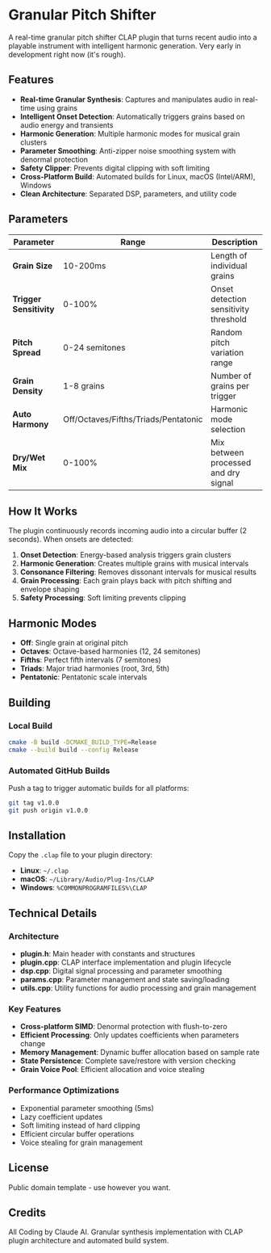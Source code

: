 # Granular Pitch Shifter

A real-time granular pitch shifter CLAP plugin that turns recent audio into a playable instrument with intelligent harmonic generation. Very early in development right now (it's rough).

## Features

- **Real-time Granular Synthesis**: Captures and manipulates audio in real-time using grains
- **Intelligent Onset Detection**: Automatically triggers grains based on audio energy and transients
- **Harmonic Generation**: Multiple harmonic modes for musical grain clusters
- **Parameter Smoothing**: Anti-zipper noise smoothing system with denormal protection
- **Safety Clipper**: Prevents digital clipping with soft limiting
- **Cross-Platform Build**: Automated builds for Linux, macOS (Intel/ARM), Windows
- **Clean Architecture**: Separated DSP, parameters, and utility code

## Parameters

| Parameter | Range | Description |
|-----------|--------|-------------|
| **Grain Size** | 10-200ms | Length of individual grains |
| **Trigger Sensitivity** | 0-100% | Onset detection sensitivity threshold |
| **Pitch Spread** | 0-24 semitones | Random pitch variation range |
| **Grain Density** | 1-8 grains | Number of grains per trigger |
| **Auto Harmony** | Off/Octaves/Fifths/Triads/Pentatonic | Harmonic mode selection |
| **Dry/Wet Mix** | 0-100% | Mix between processed and dry signal |

## How It Works

The plugin continuously records incoming audio into a circular buffer (2 seconds). When onsets are detected:

1. **Onset Detection**: Energy-based analysis triggers grain clusters
2. **Harmonic Generation**: Creates multiple grains with musical intervals
3. **Consonance Filtering**: Removes dissonant intervals for musical results
4. **Grain Processing**: Each grain plays back with pitch shifting and envelope shaping
5. **Safety Processing**: Soft limiting prevents clipping

## Harmonic Modes

- **Off**: Single grain at original pitch
- **Octaves**: Octave-based harmonies (12, 24 semitones)
- **Fifths**: Perfect fifth intervals (7 semitones)
- **Triads**: Major triad harmonies (root, 3rd, 5th)
- **Pentatonic**: Pentatonic scale intervals

## Building

### Local Build
```bash
cmake -B build -DCMAKE_BUILD_TYPE=Release
cmake --build build --config Release
```

### Automated GitHub Builds
Push a tag to trigger automatic builds for all platforms:
```bash
git tag v1.0.0
git push origin v1.0.0
```

## Installation

Copy the `.clap` file to your plugin directory:
- **Linux**: `~/.clap`
- **macOS**: `~/Library/Audio/Plug-Ins/CLAP`
- **Windows**: `%COMMONPROGRAMFILES%\CLAP`

## Technical Details

### Architecture
- **plugin.h**: Main header with constants and structures
- **plugin.cpp**: CLAP interface implementation and plugin lifecycle
- **dsp.cpp**: Digital signal processing and parameter smoothing
- **params.cpp**: Parameter management and state saving/loading
- **utils.cpp**: Utility functions for audio processing and grain management

### Key Features
- **Cross-platform SIMD**: Denormal protection with flush-to-zero
- **Efficient Processing**: Only updates coefficients when parameters change
- **Memory Management**: Dynamic buffer allocation based on sample rate
- **State Persistence**: Complete save/restore with version checking
- **Grain Voice Pool**: Efficient allocation and voice stealing

### Performance Optimizations
- Exponential parameter smoothing (5ms)
- Lazy coefficient updates
- Soft limiting instead of hard clipping
- Efficient circular buffer operations
- Voice stealing for grain management

## License

Public domain template - use however you want.

## Credits

All Coding by Claude AI.
Granular synthesis implementation with CLAP plugin architecture and automated build system.
